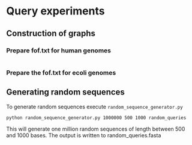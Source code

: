 # Query experiments
## Construction of graphs
### Prepare fof.txt for human genomes
```

```
### Prepare the fof.txt for ecoli genomes
## Generating random sequences
To generate random sequences execute ```random_sequence_generator.py```
```
python random_sequence_generator.py 1000000 500 1000 random_queries
```
This will generate one million random sequences of length between 500 and 1000 bases. The output is written to random_queries.fasta
## 